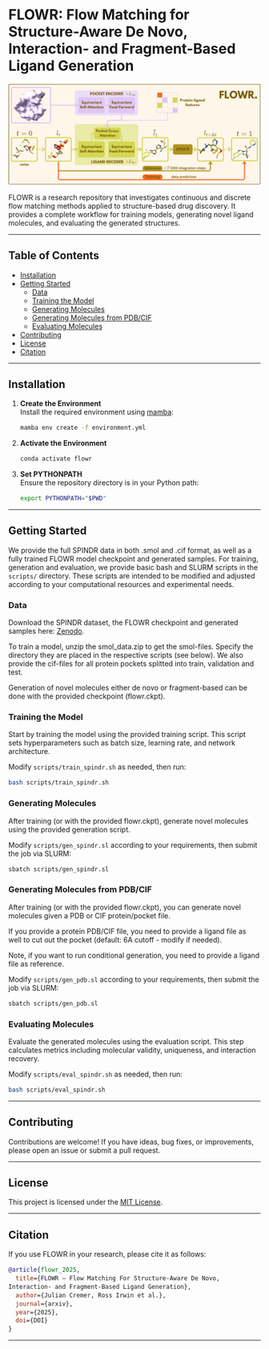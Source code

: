 # FLOWR: Flow Matching for Structure-Aware De Novo, Interaction- and Fragment-Based Ligand Generation
![FLOWR Overview](FLOWR.png)

FLOWR is a research repository that investigates continuous and discrete flow matching methods applied to structure-based drug discovery. It provides a complete workflow for training models, generating novel ligand molecules, and evaluating the generated structures.

---

## Table of Contents

- [Installation](#installation)
- [Getting Started](#getting-started)
  - [Data](#data)
  - [Training the Model](#training-the-model)
  - [Generating Molecules](#generating-molecules)
  - [Generating Molecules from PDB/CIF](#generating-molecules-from-pdb)
  - [Evaluating Molecules](#evaluating-molecules)
- [Contributing](#contributing)
- [License](#license)
- [Citation](#citation)

---

## Installation

1. **Create the Environment**  
   Install the required environment using [mamba](https://mamba.readthedocs.io):

   ```bash
   mamba env create -f environment.yml
   ```

2. **Activate the Environment**  

   ```bash
   conda activate flowr
   ```

3. **Set PYTHONPATH**  
   Ensure the repository directory is in your Python path:

   ```bash
   export PYTHONPATH="$PWD"
   ```

---

## Getting Started

We provide the full SPINDR data in both .smol and .cif format, as well as a fully trained FLOWR model checkpoint and generated samples.
For training, generation and evaluation, we provide basic bash and SLURM scripts in the `scripts/` directory. These scripts are intended to be modified and adjusted according to your computational resources and experimental needs.

### Data
Download the SPINDR dataset, the FLOWR checkpoint and generated samples here:
[Zenodo](https://zenodo.org/uploads/15212510).

To train a model, unzip the smol_data.zip to get the smol-files. Specify the directory they are placed in the respective scripts (see below).
We also provide the cif-files for all protein pockets splitted into train, validation and test.

Generation of novel molecules either de novo or fragment-based can be done with the provided checkpoint (flowr.ckpt).

### Training the Model

Start by training the model using the provided training script. This script sets hyperparameters such as batch size, learning rate, and network architecture.

Modify `scripts/train_spindr.sh` as needed, then run:

```bash
bash scripts/train_spindr.sh
```

### Generating Molecules

After training (or with the provided flowr.ckpt), generate novel molecules using the provided generation script. 

Modify `scripts/gen_spindr.sl` according to your requirements, then submit the job via SLURM:

```bash
sbatch scripts/gen_spindr.sl
```

### Generating Molecules from PDB/CIF
After training (or with the provided flowr.ckpt), you can generate novel molecules given a PDB or CIF protein/pocket file.

If you provide a protein PDB/CIF file, you need to provide a ligand file as well to cut out the pocket (default: 6A cutoff - modify if needed).

Note, if you want to run conditional generation, you need to provide a ligand file as reference. 

Modify `scripts/gen_pdb.sl` according to your requirements, then submit the job via SLURM:

```bash
sbatch scripts/gen_pdb.sl
```

### Evaluating Molecules

Evaluate the generated molecules using the evaluation script. This step calculates metrics including molecular validity, uniqueness, and interaction recovery.

Modify `scripts/eval_spindr.sh` as needed, then run:

```bash
bash scripts/eval_spindr.sh
```

---

## Contributing

Contributions are welcome! If you have ideas, bug fixes, or improvements, please open an issue or submit a pull request.

---

## License

This project is licensed under the [MIT License](LICENSE).

---

## Citation

If you use FLOWR in your research, please cite it as follows:

```bibtex
@article{flowr_2025,
  title={FLOWR – Flow Matching For Structure-Aware De Novo,
Interaction- and Fragment-Based Ligand Generation},
  author={Julian Cremer, Ross Irwin et al.},
  journal={arxiv},
  year={2025},
  doi={DOI}
}
```

---